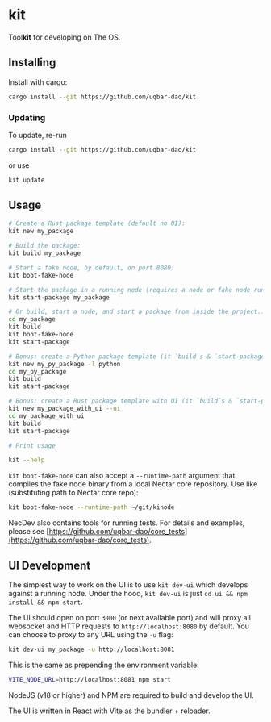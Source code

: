 # kit

Tool**kit** for developing on The OS.

## Installing

Install with cargo:

```bash
cargo install --git https://github.com/uqbar-dao/kit
```

### Updating

To update, re-run

```bash
cargo install --git https://github.com/uqbar-dao/kit
```

or use
```bash
kit update
```

## Usage

```bash
# Create a Rust package template (default no UI):
kit new my_package

# Build the package:
kit build my_package

# Start a fake node, by default, on port 8080:
kit boot-fake-node

# Start the package in a running node (requires a node or fake node running at, default, localhost:8080; can specify port of a localhost node with `--port` or can specify entire URL with `--url`):
kit start-package my_package

# Or build, start a node, and start a package from inside the project...
cd my_package
kit build
kit boot-fake-node
kit start-package

# Bonus: create a Python package template (it `build`s & `start-package`s just like a Rust package!):
kit new my_py_package -l python
cd my_py_package
kit build
kit start-package

# Bonus: create a Rust package template with UI (it `build`s & `start-package`s just like a Rust package!):
kit new my_package_with_ui --ui
cd my_package_with_ui
kit build
kit start-package

# Print usage

kit --help
```

`kit boot-fake-node` can also accept a `--runtime-path` argument that compiles the fake node binary from a local Nectar core repository.
Use like (substituting path to Nectar core repo):

```bash
kit boot-fake-node --runtime-path ~/git/kinode
```

NecDev also contains tools for running tests.
For details and examples, please see [https://github.com/uqbar-dao/core_tests](https://github.com/uqbar-dao/core_tests).

## UI Development

The simplest way to work on the UI is to use `kit dev-ui` which develops against a running node.
Under the hood, `kit dev-ui` is just `cd ui && npm install && npm start`.

The UI should open on port `3000` (or next available port) and will proxy all websocket and HTTP requests to `http://localhost:8080` by default.
You can choose to proxy to any URL using the `-u` flag:
```bash
kit dev-ui my_package -u http://localhost:8081
```
This is the same as prepending the environment variable:
```bash
VITE_NODE_URL=http://localhost:8081 npm start
```

NodeJS (v18 or higher) and NPM are required to build and develop the UI.

The UI is written in React with Vite as the bundler + reloader.
